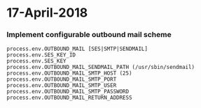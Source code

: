# 17-April-2018

### Implement configurable outbound mail scheme
```
process.env.OUTBOUND_MAIL [SES|SMTP|SENDMAIL]
process.env.SES_KEY_ID
process.env.SES_KEY
process.env.OUTBOUND_MAIL_SENDMAIL_PATH (/usr/sbin/sendmail)
process.env.OUTBOUND_MAIL_SMTP_HOST (25)
process.env.OUTBOUND_MAIL_SMTP_PORT
process.env.OUTBOUND_MAIL_SMTP_USER
process.env.OUTBOUND_MAIL_SMTP_PASSWORD
process.env.OUTBOUND_MAIL_RETURN_ADDRESS
```
